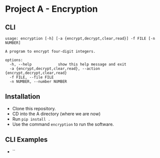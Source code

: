 # Project A - Encryption

## CLI
```
usage: encryption [-h] [-a {encrypt,decrypt,clear,read}] -f FILE [-n NUMBER]

A program to encrypt four-digit integers.

options:
  -h, --help            show this help message and exit
  -a {encrypt,decrypt,clear,read}, --action {encrypt,decrypt,clear,read}
  -f FILE, --file FILE
  -n NUMBER, --number NUMBER
```

## Installation 
- Clone this repository.
- CD into the A directory (where we are now)
- Run `pip install .`
- Use the command `encryption` to run the software. 

## CLI Examples
- ``